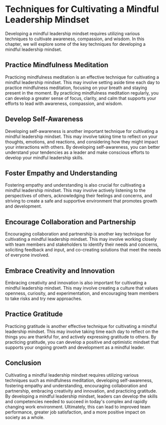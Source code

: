 Techniques for Cultivating a Mindful Leadership Mindset
===========================================================================================================

Developing a mindful leadership mindset requires utilizing various techniques to cultivate awareness, compassion, and wisdom. In this chapter, we will explore some of the key techniques for developing a mindful leadership mindset.

Practice Mindfulness Meditation
-------------------------------

Practicing mindfulness meditation is an effective technique for cultivating a mindful leadership mindset. This may involve setting aside time each day to practice mindfulness meditation, focusing on your breath and staying present in the moment. By practicing mindfulness meditation regularly, you can develop a greater sense of focus, clarity, and calm that supports your efforts to lead with awareness, compassion, and wisdom.

Develop Self-Awareness
----------------------

Developing self-awareness is another important technique for cultivating a mindful leadership mindset. This may involve taking time to reflect on your thoughts, emotions, and reactions, and considering how they might impact your interactions with others. By developing self-awareness, you can better understand your tendencies as a leader and make conscious efforts to develop your mindful leadership skills.

Foster Empathy and Understanding
--------------------------------

Fostering empathy and understanding is also crucial for cultivating a mindful leadership mindset. This may involve actively listening to the perspectives of others, acknowledging their feelings and concerns, and striving to create a safe and supportive environment that promotes growth and development.

Encourage Collaboration and Partnership
---------------------------------------

Encouraging collaboration and partnership is another key technique for cultivating a mindful leadership mindset. This may involve working closely with team members and stakeholders to identify their needs and concerns, soliciting feedback and input, and co-creating solutions that meet the needs of everyone involved.

Embrace Creativity and Innovation
---------------------------------

Embracing creativity and innovation is also important for cultivating a mindful leadership mindset. This may involve creating a culture that values openness, curiosity, and experimentation, and encouraging team members to take risks and try new approaches.

Practice Gratitude
------------------

Practicing gratitude is another effective technique for cultivating a mindful leadership mindset. This may involve taking time each day to reflect on the things you are thankful for, and actively expressing gratitude to others. By practicing gratitude, you can develop a positive and optimistic mindset that supports your ongoing growth and development as a mindful leader.

Conclusion
----------

Cultivating a mindful leadership mindset requires utilizing various techniques such as mindfulness meditation, developing self-awareness, fostering empathy and understanding, encouraging collaboration and partnership, embracing creativity and innovation, and practicing gratitude. By developing a mindful leadership mindset, leaders can develop the skills and competencies needed to succeed in today's complex and rapidly changing work environment. Ultimately, this can lead to improved team performance, greater job satisfaction, and a more positive impact on society as a whole.
